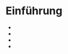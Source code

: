 # Einführung
- [](./Einführung_in_die_datengestützte_Filmanalyse.md)
- [](./weiterführende_Informationen.md)
- [](./Empirische_Methoden.md)
- [](./Untersuchungsgegenstand.md)

